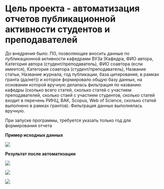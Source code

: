 # Цель проекта - автоматизация отчетов публикационной активности студентов и преподавателей
<p>До внедрения было: ПО, позволяющее вносить данные по публикационной активности кафедрами ВУЗа (Кафедра, ФИО автора, Категория автора (студент/преподаватель), ФИО соавтора (если имеется), Категория соавтора (студент/преподаватель), Название статьи, Название журнала, год публикации, база цитирования, в рамках гранта (да/нет)) и которое формировало общую базу данных, на основании которой вручную делалась фильтрация по названию кафедры (сколько всего статей, сколько статей с участием преподавателей, сколько стаей с участием студентов, сколько статей входит в перечень РИНЦ, ВАК, Scopus, Web of Science, сколько статей выполнено в рамках грантов). Фильтрация данных выполнялась вручную.
<p>При запуске программы, требуется указать только год для формирования отчета</p>
<p><b>Пример исходных данных</b>
<p align="left"> <img src="https://i.imgur.com/UBjJXQF.png" /> </p>
<p><b>Результат после автоматизации</b>
<p align="left"> <img src="https://i.imgur.com/J7iz1bY.png"  /> </p>
<p align="left"> <img src="https://i.imgur.com/S8t3EzA.png"  /> </p>
<p align="left"> <img src="https://i.imgur.com/PCkVviq.png"  /> </p>
